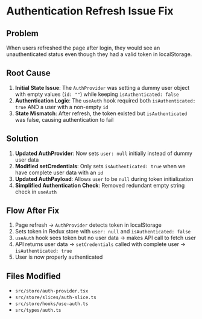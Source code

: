 # Authentication Refresh Issue Fix

## Problem

When users refreshed the page after login, they would see an unauthenticated status even though they had a valid token in localStorage.

## Root Cause

1. **Initial State Issue**: The `AuthProvider` was setting a dummy user object with empty values (`id: ""`) while keeping `isAuthenticated: false`
2. **Authentication Logic**: The `useAuth` hook required both `isAuthenticated: true` AND a user with a non-empty `id`
3. **State Mismatch**: After refresh, the token existed but `isAuthenticated` was false, causing authentication to fail

## Solution

1. **Updated AuthProvider**: Now sets `user: null` initially instead of dummy user data
2. **Modified setCredentials**: Only sets `isAuthenticated: true` when we have complete user data with an `id`
3. **Updated AuthPayload**: Allows `user` to be `null` during token initialization
4. **Simplified Authentication Check**: Removed redundant empty string check in `useAuth`

## Flow After Fix

1. Page refresh → `AuthProvider` detects token in localStorage
2. Sets token in Redux store with `user: null` and `isAuthenticated: false`
3. `useAuth` hook sees token but no user data → makes API call to fetch user
4. API returns user data → `setCredentials` called with complete user → `isAuthenticated: true`
5. User is now properly authenticated

## Files Modified

- `src/store/auth-provider.tsx`
- `src/store/slices/auth-slice.ts`
- `src/store/hooks/use-auth.ts`
- `src/types/auth.ts`
